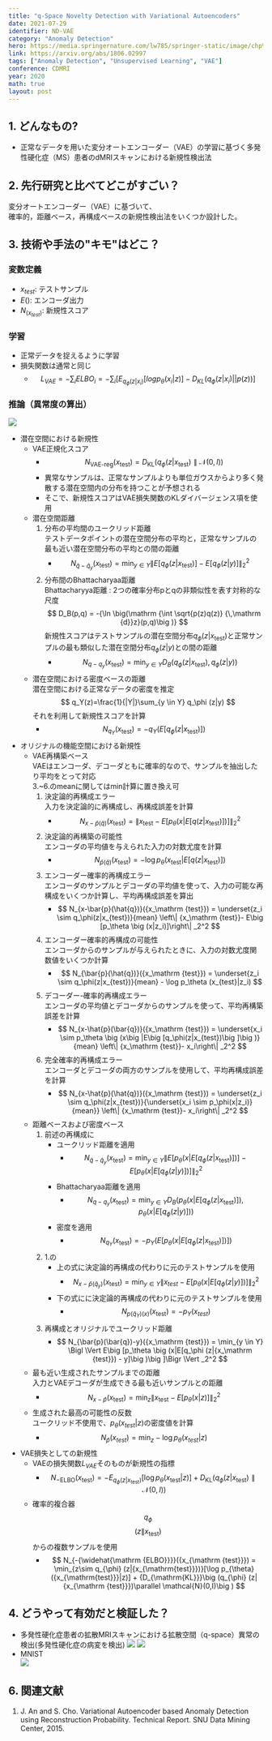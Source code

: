 ```yaml
---
title: "q-Space Novelty Detection with Variational Autoencoders"
date: 2021-07-29
identifier: ND-VAE
category: "Anomaly Detection"
hero: https://media.springernature.com/lw785/springer-static/image/chp%3A10.1007%2F978-3-030-52893-5_10/MediaObjects/490452_1_En_10_Fig1_HTML.png
link: https://arxiv.org/abs/1806.02997
tags: ["Anomaly Detection", "Unsupervised Learning", "VAE"]
conference: CDMRI
year: 2020
math: true
layout: post
---
```


## 1. どんなもの?
<!-- 概要・貢献等 100-200字程度 -->
* 正常なデータを用いた変分オートエンコーダー（VAE）の学習に基づく多発性硬化症（MS）患者のdMRIスキャンにおける新規性検出法
<!--more-->

## 2. 先行研究と比べてどこがすごい？
<!-- related worksとの差分 -->
変分オートエンコーダー（VAE）に基づいて、  
確率的，距離ベース，再構成ベースの新規性検出法をいくつか設計した。

## 3. 技術や手法の"キモ"はどこ？
<!-- キモを箇条書きでまとめる -->

### 変数定義
<!--
学習・推論で使う変数をまとめる
* $x$: 入力画像
* $y$: 教師信号
-->
* $x_{test}$: テストサンプル  
* $E()$: エンコーダ出力
* $N_(x_{test})$: 新規性スコア

### 学習
<!-- キモの中の学習に関する内容 -->

* 正常データを捉えるように学習 
* 損失関数は通常と同じ  
    * $$ L_{VAE} = -\sum_i ELBO_i = -\sum_i \big[E_{q_\phi(z|x_i)}\big[log p_\theta(x_i|z)\big] - D_{KL}(q_\phi(z|x_i)||p(z))\big] $$

### 推論（異常度の算出）
<!-- キモの中の推論に関する内容 -->
![](https://media.springernature.com/lw785/springer-static/image/chp%3A10.1007%2F978-3-030-52893-5_10/MediaObjects/490452_1_En_10_Fig1_HTML.png)
* 潜在空間における新規性
    * VAE正規化スコア
        * $$ N_\text {VAE-reg}({x_\mathrm {test}}) = {D_\mathrm {KL}}\big (q_\phi (z|{x_\mathrm {test}}) \parallel \mathcal {N} (0,I)\big ) $$
        * 異常なサンプルは、正常なサンプルよりも単位ガウスからより多く発散する潜在空間内の分布を持つことが予想される  
        * そこで、新規性スコアはVAE損失関数のKLダイバージェンス項を使用  
    * 潜在空間距離
        1. 分布の平均間のユークリッド距離  
        テストデータポイントの潜在空間分布の平均と，正常なサンプルの最も近い潜在空間分布の平均との間の距離
            * $$ N_{\bar{q}-\bar{q}_y}({x_ \mathrm {test}}) = \min _{y \in Y}\left\| E[q_ \phi (z|{x_ \mathrm {test}})] - E[q _\phi (z|y)]\right\| _2^2 $$
        2. 分布間のBhattacharyaa距離  
        Bhattacharyya距離 : 2つの確率分布pとqの非類似性を表す対称的な尺度$$ D_B(p,q) = -{\ln \big(\mathrm {\int \sqrt{p(z)q(z)} {\,\mathrm {d}}z}(p,q)\big )} $$
        新規性スコアはテストサンプルの潜在空間分布$q_\phi (z|{x_\mathrm {test}})$と正常サンプルの最も類似した潜在空間分布$q_\phi (z|y)$との間の距離  
            * $$ N_{q-q_y}({x_\mathrm {test}}) = \min_{y \in Y}D_B(q_\phi (z|{x_\mathrm {test}}), q_\phi (z|y)) $$
    * 潜在空間における密度ベースの距離  
    潜在空間における正常なデータの密度を推定$$ q_Y(z)=\frac{1}{|Y|}\sum_{y \in Y} q_\phi (z|y) $$
    それを利用して新規性スコアを計算  
        * $$ N_{q_Y}({x_\mathrm {test}}) = -q_Y(E[q_\phi (z|{x_\mathrm {test}})]) $$
* オリジナルの機能空間における新規性
    * VAE再構築ベース  
    VAEはエンコーダ、デコーダともに確率的なので、サンプルを抽出したり平均をとって対応  
    3.~6.のmeanに関してはmin計算に置き換え可
        1. 決定論的再構成エラー  
        入力を決定論的に再構成し、再構成誤差を計算  
            * $$ N_{x-\bar{p}(\bar{q})}({x_\mathrm {test}}) = \left\| {x_\mathrm {test}}- E\big [p_\theta \big (x|E[q(z|{x_\mathrm {test}})]\big )\big ]\right\| _2^2 $$
        2. 決定論的再構築の可能性  
        エンコーダの平均値を与えられた入力の対数尤度を計算  
            * $$ N_{\bar{p}(\bar{q})}({x_\mathrm {test}}) = - \log p_\theta \big({x_\mathrm {test}}| E\big[q(z|{x_\mathrm {test}}\big )\big]\big) $$
        3. エンコーダー確率的再構成エラー  
        エンコーダのサンプルとデコーダの平均値を使って、入力の可能な再構成をいくつか計算し、平均再構成誤差を算出  
            * $$ N_{x-\bar{p}(\hat{q})}({x_\mathrm {test}}) = \underset{z_i \sim q_\phi(z|x_{test})}{mean} \left\| {x_\mathrm {test}}- E\big [p_\theta \big (x|z_i)]\right\| _2^2 $$
        4. エンコーダー確率的再構成の可能性  
        エンコーダからのサンプルが与えられたときに、入力の対数尤度関数値をいくつか計算  
            * $$ N_{\bar{p}(\hat{q})}({x_\mathrm {test}}) = \underset{z_i \sim q_\phi(z|x_{test})}{mean} - \log p_\theta (x_{test}|z_i) $$
        5. デコーダー-確率的再構成エラー  
        エンコーダの平均値とデコーダからのサンプルを使って、平均再構築誤差を計算  
            * $$ N_{x-\hat{p}(\bar{q})}({x_\mathrm {test}}) = \underset{x_i \sim p_\theta \big (x\big |E\big [q_\phi(z|x_{test})\big ]\big )}{mean} \left\| {x_\mathrm {test}}- x_i\right\| _2^2 $$
        6. 完全確率的再構成エラー  
        エンコーダとデコーダの両方のサンプルを使用して、平均再構成誤差を計算  
            * $$ N_{x-\hat{p}(\hat{q})}({x_\mathrm {test}}) = \underset{z_i \sim q_\phi(z|x_{test})}{\underset{x_i \sim p_\phi(x|z_i)}{mean}} \left\| {x_\mathrm {test}}- x_i\right\| _2^2 $$
    * 距離ベースおよび密度ベース  
        1. 前述の再構成に
            * ユークリッド距離を適用  
                * $$ N_{\bar{q}-\bar{q}_y}({x_\mathrm {test}}) = \min _{y \in Y}\left\| E[p_\theta(x|E[q_\phi (z|{x_\mathrm {test}})])] - E[p_\theta(x|E[q_\phi (z|y)])]\right\| _2^2 $$
            * Bhattacharyaa距離を適用  
                * $$ N_{q-q_y}({x_\mathrm {test}}) = \min_{y \in Y}D_B\big(p_\theta(x|E[q_\phi (z|{x_\mathrm {test}})]), p_\theta(x|E[q_\phi (z|y)]\big)\big) $$
            * 密度を適用  
                * $$ N_{q_Y}({x_\mathrm {test}}) = -p_Y\big(E\big[p_\theta\big(x|E[q_\phi (z|{x_\mathrm {test}})])\big]\big) $$
        2. 1.の
            * 上の式に決定論的再構成の代わりに元のテストサンプルを使用  
                * $$ N_{x-\bar{p}(\bar{q}_y)}({x_\mathrm {test}}) = \min_{y \in Y} \left\| x_{test} - E\big [p_\theta \big ( x\big|E\big[q_\phi(z|y)\big] \big) \big] \right\| _2^2 $$
            * 下の式にに決定論的再構成の代わりに元のテストサンプルを使用  
                * $$ N_{p(\bar{q}_Y)(x)}({x_\mathrm {test}}) = -p_Y(x_{test}) $$
        3. 再構成とオリジナルでユークリッド距離  
            * $$ N_{\bar{p}(\bar{q})-y}({x_\mathrm {test}}) = \min_{y \in Y} \Bigl \Vert E\big [p_\theta \big (x|E[q_\phi (z|{x_\mathrm {test}}) - y]\big )\big ]\Bigr \Vert _2^2 $$
    * 最も近い生成されたサンプルまでの距離  
    入力とVAEデコーダが生成できる最も近いサンプルとの距離  
        * $$ N_{x-\hat{p}}({x_\mathrm {test}})=\min _{z}\left\| {x_\mathrm {test}}- E[p_\theta (x|z)]\right\| _2^2 $$
    * 生成された最高の可能性の反数  
    ユークリッド不使用で、$p_{\theta} (x_{test}|z)$の密度値を計算  
        * $$ N_{\hat{p}}(x_{test}) = \min_z - \log p_{\theta} (x_{test}|z) $$
* VAE損失としての新規性
    * VAEの損失関数$L_{VAE}$そのものが新規性の指標  
        * $$ N_{-\mathrm {ELBO}}({x_\mathrm {test}}) = -E_{q_\phi (z|{x_\mathrm {test}})}[\log p_\theta ({x_\mathrm {test}}|z)] + {D_\mathrm {KL}}\big (q_\phi (z|{x_\mathrm {test}})\parallel \mathcal {N}(0,I)\big ) $$
    * 確率的複合器 $$q_{\phi}$$ $$(z\|{x_{\mathrm{test}}})$$ からの複数サンプルを使用  
        * $$ N_{-{\widehat{\mathrm {ELBO}}}}({x_{\mathrm {test}}}) = \min_{z\sim q_{\phi} (z|{x_{\mathrm{test}}})}[\log p_{\theta} ({x_{\mathrm{test}}}|z)] + {D_{\mathrm{KL}}}\big (q_{\phi} (z|{x_{\mathrm {test}}})\parallel \mathcal{N}(0,I)\big ) $$

## 4. どうやって有効だと検証した？
<!-- 実験の精度，結果画像など -->
* 多発性硬化症患者の拡散MRIスキャンにおける拡散空間（q-space）異常の検出(多発性硬化症の病変を検出)
![](https://vitalab.github.io/article/images/qSpaceNoveltyDetectionVAE/Results_MS_segmentation.png)
![](https://media.springernature.com/original/springer-static/image/chp%3A10.1007%2F978-3-030-52893-5_10/MediaObjects/490452_1_En_10_Fig2_HTML.png)
* MNIST  
![](https://vitalab.github.io/article/images/qSpaceNoveltyDetectionVAE/Results_MNIST.png)

## 6. 関連文献
<!--
1. D. P. Kingma and J. Ba: “Adam: A method for stochastic optimization,”arXiv preprint arXiv:1412.6980,(2014).
2. P. Isola,J. Y. Zhu,T. Zhou,and A. A. Efros: “Image-to-image translation with conditional adversarial networks,” in Proceedings of the IEEE conference on computer vision and pattern recognition, (2017), 1125.
-->
1. J. An and S. Cho. Variational Autoencoder based Anomaly Detection using Reconstruction Probability. Technical Report. SNU Data Mining Center, 2015.